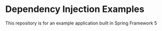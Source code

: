 # Dependency Injection Examples

This repository is for an example application built in Spring Framework 5 

